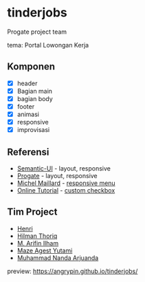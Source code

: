 # tinderjobs
Progate project team

tema: Portal Lowongan Kerja

## Komponen
- [x] header
- [x] Bagian main
- [x] bagian body
- [x] footer
- [x] animasi
- [x] responsive
- [x] improvisasi

## Referensi
- [Semantic-UI](https://semantic-ui.com/) - layout, responsive
- [Progate](https://progate.com) - layout, responsive
- [Michel Maillard](https://codepen.io/hubpork) - [responsive menu](https://codepen.io/hubpork/pen/RwLqoQB)
- [Online Tutorial](https://www.youtube.com/c/OnlineTutorials4Designers) - [custom checkbox](https://www.youtube.com/watch?v=_f036OpnuWo)

## Tim Project
- [Henri]()
- [Hilman Thoriq](https://github.com/HilmanThoriq)
- [M. Arifin Ilham](https://github.com/angrypin)
- [Maze Agest Yutami](https://github.com/mazeagestyutami)
- [Muhammad Nanda Arjuanda](https://github.com/PaisleyParke)

preview: https://angrypin.github.io/tinderjobs/
